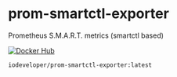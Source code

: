 # prom-smartctl-exporter

Prometheus S.M.A.R.T. metrics (smartctl based)

[![Docker Hub](hub.docker.com/r/iodeveloper/prom-smartctl-exporter)](hub.docker.com/r/iodeveloper/prom-smartctl-exporter)

`iodeveloper/prom-smartctl-exporter:latest`
